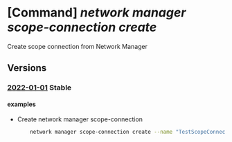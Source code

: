 # [Command] _network manager scope-connection create_

Create scope connection from Network Manager

## Versions

### [2022-01-01](/Resources/mgmt-plane/L3N1YnNjcmlwdGlvbnMve30vcmVzb3VyY2Vncm91cHMve30vcHJvdmlkZXJzL21pY3Jvc29mdC5uZXR3b3JrL25ldHdvcmttYW5hZ2Vycy97fS9zY29wZWNvbm5lY3Rpb25zL3t9/2022-01-01.xml) **Stable**

<!-- mgmt-plane /subscriptions/{}/resourcegroups/{}/providers/microsoft.network/networkmanagers/{}/scopeconnections/{} 2022-01-01 -->

#### examples

- Create network manager scope-connection
    ```bash
        network manager scope-connection create --name "TestScopeConnect" --network-manager-name "testNetworkManager" --resource-group "rg1" --description "A sample policy" --tenant-id 00000000-0000-0000-0000-000000000000 --resource-id /subscriptions/00000000-0000-0000-0000-000000000000
    ```
